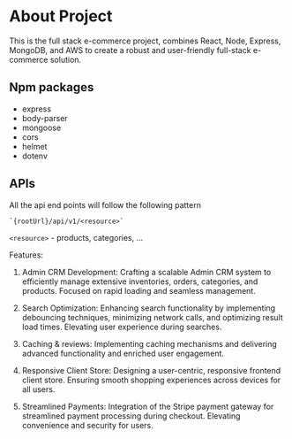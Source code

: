 # About Project

This is the full stack e-commerce project, combines React, Node, Express, MongoDB, and AWS to create a robust and user-friendly full-stack e-commerce solution.

## Npm packages

- express
- body-parser
- mongoose
- cors
- helmet
- dotenv


## APIs

All the api end points will follow the following pattern

    `{rootUrl}/api/v1/<resource>`

`<resource>` - products, categories, ...


Features: 

1. Admin CRM Development: Crafting a scalable Admin CRM system to efficiently manage extensive inventories, orders, categories, and products. Focused on rapid loading and seamless management.

2. Search Optimization: Enhancing search functionality by implementing debouncing techniques, minimizing network calls, and optimizing result load times. Elevating user experience during searches.

3. Caching & reviews: Implementing caching mechanisms and delivering advanced functionality and enriched user engagement.

4. Responsive Client Store: Designing a user-centric, responsive frontend client store. Ensuring smooth shopping experiences across devices for all users.

5.  Streamlined Payments: Integration of the Stripe payment gateway for streamlined payment processing during checkout. Elevating convenience and security for users.


